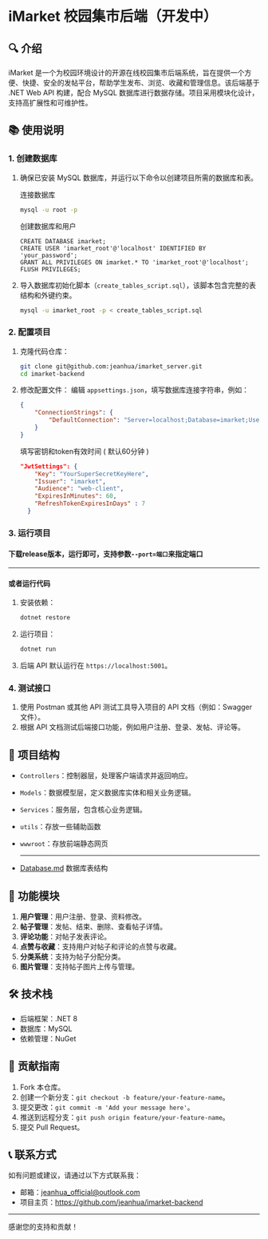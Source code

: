 # iMarket 校园集市后端（开发中）

## 🔍 介绍

iMarket 是一个为校园环境设计的开源在线校园集市后端系统，旨在提供一个方便、快捷、安全的发帖平台，帮助学生发布、浏览、收藏和管理信息。该后端基于 .NET Web API 构建，配合 MySQL 数据库进行数据存储。项目采用模块化设计，支持高扩展性和可维护性。

## 📚 使用说明

### 1. 创建数据库

1. 确保已安装 MySQL 数据库，并运行以下命令以创建项目所需的数据库和表。

   连接数据库

   ```bash
   mysql -u root -p
   ```

   创建数据库和用户

   ```
   CREATE DATABASE imarket;
   CREATE USER 'imarket_root'@'localhost' IDENTIFIED BY 'your_password';
   GRANT ALL PRIVILEGES ON imarket.* TO 'imarket_root'@'localhost';
   FLUSH PRIVILEGES;
   ```

   

2. 导入数据库初始化脚本（`create_tables_script.sql`），该脚本包含完整的表结构和外键约束。

   ```bash
   mysql -u imarket_root -p < create_tables_script.sql
   ```

### 2. 配置项目

1. 克隆代码仓库：
   ```bash
   git clone git@github.com:jeanhua/imarket_server.git
   cd imarket-backend
   ```

2. 修改配置文件：
   编辑 `appsettings.json`，填写数据库连接字符串，例如：
   ```json
   {
       "ConnectionStrings": {
           "DefaultConnection": "Server=localhost;Database=imarket;User Id=imarket_root;Password=your_password;"
       }
   }
   ```
   
   填写密钥和token有效时间 ( 默认60分钟 )
   
   ```json
   "JwtSettings": {
       "Key": "YourSuperSecretKeyHere",
       "Issuer": "imarket",
       "Audience": "web-client",
       "ExpiresInMinutes": 60,
       "RefreshTokenExpiresInDays" : 7
     }
   ```
   
   

### 3. 运行项目

#### 下载release版本，运行即可，支持参数`--port=端口`来指定端口

---

#### 或者运行代码

1. 安装依赖：
   ```bash
   dotnet restore
   ```

2. 运行项目：
   ```bash
   dotnet run
   ```

3. 后端 API 默认运行在 `https://localhost:5001`。

### 4. 测试接口

1. 使用 Postman 或其他 API 测试工具导入项目的 API 文档（例如：Swagger 文件）。
2. 根据 API 文档测试后端接口功能，例如用户注册、登录、发帖、评论等。

## 📂 项目结构

- `Controllers`：控制器层，处理客户端请求并返回响应。

- `Models`：数据模型层，定义数据库实体和相关业务逻辑。

- `Services`：服务层，包含核心业务逻辑。

- `utils`：存放一些辅助函数

- `wwwroot`：存放前端静态网页

  ---

- [Database.md](./Database.md) 数据库表结构

## 🌟 功能模块

1. **用户管理**：用户注册、登录、资料修改。
2. **帖子管理**：发帖、结束、删除、查看帖子详情。
3. **评论功能**：对帖子发表评论。
4. **点赞与收藏**：支持用户对帖子和评论的点赞与收藏。
5. **分类系统**：支持为帖子分配分类。
6. **图片管理**：支持帖子图片上传与管理。

## 🛠️ 技术栈

- 后端框架：.NET 8
- 数据库：MySQL
- 依赖管理：NuGet

## 📝 贡献指南

1. Fork 本仓库。
2. 创建一个新分支：`git checkout -b feature/your-feature-name`。
3. 提交更改：`git commit -m 'Add your message here'`。
4. 推送到远程分支：`git push origin feature/your-feature-name`。
5. 提交 Pull Request。

## 📞 联系方式

如有问题或建议，请通过以下方式联系我：

- 邮箱：jeanhua_official@outlook.com
- 项目主页：https://github.com/jeanhua/imarket-backend

---
感谢您的支持和贡献！